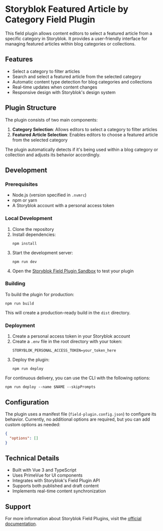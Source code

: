 # Storyblok Featured Article by Category Field Plugin

This field plugin allows content editors to select a featured article from a specific category in Storyblok. It provides a user-friendly interface for managing featured articles within blog categories or collections.

## Features

- Select a category to filter articles
- Search and select a featured article from the selected category
- Automatic content type detection for blog categories and collections
- Real-time updates when content changes
- Responsive design with Storyblok's design system

## Plugin Structure

The plugin consists of two main components:

1. **Category Selection**: Allows editors to select a category to filter articles
2. **Featured Article Selection**: Enables editors to choose a featured article from the selected category

The plugin automatically detects if it's being used within a blog category or collection and adjusts its behavior accordingly.

## Development

### Prerequisites

- Node.js (version specified in `.nvmrc`)
- npm or yarn
- A Storyblok account with a personal access token

### Local Development

1. Clone the repository
2. Install dependencies:
   ```shell
   npm install
   ```
3. Start the development server:
   ```shell
   npm run dev
   ```
4. Open the [Storyblok Field Plugin Sandbox](https://plugin-sandbox.storyblok.com/field-plugin/) to test your plugin

### Building

To build the plugin for production:

```shell
npm run build
```

This will create a production-ready build in the `dist` directory.

### Deployment

1. Create a personal access token in your Storyblok account
2. Create a `.env` file in the root directory with your token:
   ```
   STORYBLOK_PERSONAL_ACCESS_TOKEN=your_token_here
   ```
3. Deploy the plugin:
   ```shell
   npm run deploy
   ```

For continuous delivery, you can use the CLI with the following options:
```shell
npm run deploy --name $NAME --skipPrompts
```

## Configuration

The plugin uses a manifest file (`field-plugin.config.json`) to configure its behavior. Currently, no additional options are required, but you can add custom options as needed:

```json
{
  "options": []
}
```

## Technical Details

- Built with Vue 3 and TypeScript
- Uses PrimeVue for UI components
- Integrates with Storyblok's Field Plugin API
- Supports both published and draft content
- Implements real-time content synchronization

## Support

For more information about Storyblok Field Plugins, visit the [official documentation](https://www.storyblok.com/docs/plugins/field-plugins/introduction).
